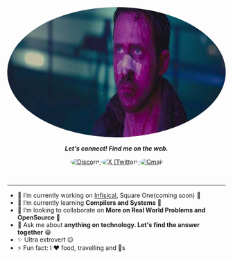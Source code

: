 
<div style="text-align: center;">
  <img src="https://github.com/kokorox2006/kokorox2006/blob/main/Images/Kokoroxbanner.jpg" alt="Profile Pic" style="border-radius: 50%; width: 1200px; height: 300px;" />
</div>
<p align="center">
  <b><i>Let's connect! Find me on the web.</i></b>
 </p>
<p align="center">
  <a href="https://discord.com/users/your-discord-id" target="_blank">
    <img src="https://img.icons8.com/color/48/000000/discord-logo.png" alt="Discord" width="30" style="border-radius: 50%;"/>
  </a>
  <a href="https://twitter.com/your-twitter-handle" target="_blank">
    <img src="https://github.com/kokorox2006/kokorox2006/blob/main/Images/dagger.jpeg" alt="X (Twitter)" width="100" style="border-radius: 100%;"/>
  </a>
  <a href="mailto:your-email@gmail.com" target="_blank">
    <img src="https://img.icons8.com/color/48/000000/gmail--v1.png" alt="Gmail" width="30" style="border-radius: 50%;"/>
  </a>
</p>


<br />
<hr />

- 🔭 I’m currently working on [Infisical](https://github.com/infisical/infisical), Square One(coming soon) :shushing_face:
- 🌱 I’m currently learning **Compilers and Systems**  :thinking:
- 👯 I’m looking to collaborate on **More on Real World Problems and OpenSource** :slightly_smiling_face:
- 💬 Ask me about **anything on technology. Let's find the answer together** :grin:
- :sparkles: Ultra extrovert :wink:
- ⚡ Fun fact: I :heart: food, travelling and :dog:s
